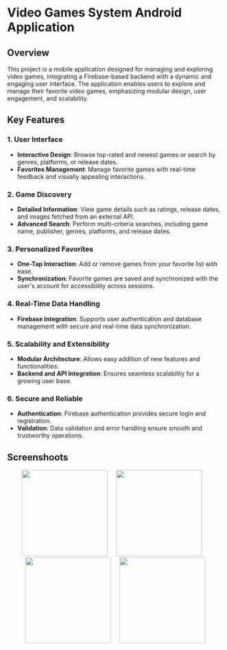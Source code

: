 # Video Games System Android Application 

## **Overview**
This project is a mobile application designed for managing and exploring video games, integrating a Firebase-based backend with a dynamic and engaging user interface. The application enables users to explore and manage their favorite video games, emphasizing modular design, user engagement, and scalability.

## Key Features

### 1. User Interface
- **Interactive Design**: Browse top-rated and newest games or search by genres, platforms, or release dates.
- **Favorites Management**: Manage favorite games with real-time feedback and visually appealing interactions.

### 2. Game Discovery
- **Detailed Information**: View game details such as ratings, release dates, and images fetched from an external API.
- **Advanced Search**: Perform multi-criteria searches, including game name, publisher, genres, platforms, and release dates.

### 3. Personalized Favorites
- **One-Tap Interaction**: Add or remove games from your favorite list with ease.
- **Synchronization**: Favorite games are saved and synchronized with the user's account for accessibility across sessions.

### 4. Real-Time Data Handling
- **Firebase Integration**: Supports user authentication and database management with secure and real-time data synchronization.

### 5. Scalability and Extensibility
- **Modular Architecture**: Allows easy addition of new features and functionalities.
- **Backend and API Integration**: Ensures seamless scalability for a growing user base.

### 6. Secure and Reliable
- **Authentication**: Firebase authentication provides secure login and registration.
- **Validation**: Data validation and error handling ensure smooth and trustworthy operations.

## **Screenshoots**

<div align="center">
   <img src="https://github.com/user-attachments/assets/416f5759-5a2a-48cb-8aa7-97951091c070" width="200" />
     &nbsp;&nbsp;&nbsp;
   <img src="https://github.com/user-attachments/assets/8320152d-c1ef-4019-8df9-c763e5c6a64d" width="200" />
     &nbsp;&nbsp;&nbsp;
   <img src="https://github.com/user-attachments/assets/03653510-10ed-4ff8-9472-829bae0c916a"width="200" />
     &nbsp;&nbsp;&nbsp;
  <img src="https://github.com/user-attachments/assets/cc0038b8-f1ee-4331-9592-37034f8f46bb" width="200" />
